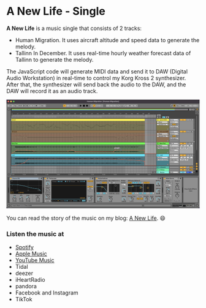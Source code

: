 # A New Life - Single

**A New Life** is a music single that consists of 2 tracks:

- Human Migration. It uses aircraft altitude and speed data to generate the melody.
- Tallinn In December. It uses real-time hourly weather forecast data of Tallinn to generate the melody.

The JavaScript code will generate MIDI data and send it to DAW (Digital Audio Workstation) in real-time to control my Korg Kross 2 synthesizer. After that, the synthesizer will send back the audio to the DAW, and the DAW will record it as an audio track.

![DAW](daw.png)

You can read the story of the music on my blog: [A New Life](https://www.asepbagja.com/music/a-new-life-singles). 😄

### Listen the music at

- [Spotify](https://open.spotify.com/album/1f5KJowOd4hOtrEN7Tp8ET?si=fMQcS8BMQ3iJEX2hAEFfmA)
- [Apple Music](https://music.apple.com/ee/album/a-new-life-single/1604685896)
- [YouTube Music](https://music.youtube.com/playlist?list=OLAK5uy_nWXjf6QmZYjtgZQn9vggBhEObtQ3HUvDk&feature=share)
- Tidal
- deezer
- iHeartRadio
- pandora
- Facebook and Instagram
- TikTok

